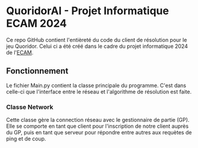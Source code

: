 # QuoridorAI - Projet Informatique ECAM 2024
Ce repo GitHub contient l'entièreté du code du client de résolution pour le jeu Quoridor. Celui ci a été créé dans le cadre du projet informatique 2024 de l'[ECAM](https://www.ecam.be/).

## Fonctionnement
Le fichier Main.py contient la classe principale du programme. C'est dans celle-ci que l'interface entre le réseau et l'algorithme de résolution est faite.

### Classe Network
Cette classe gère la connection réseau avec le gestionnaire de partie (GP). Elle se comporte en tant que client pour l'inscription de notre client auprès du GP, puis en tant que serveur pour répondre entre autres aux requètes de ping et de coup.